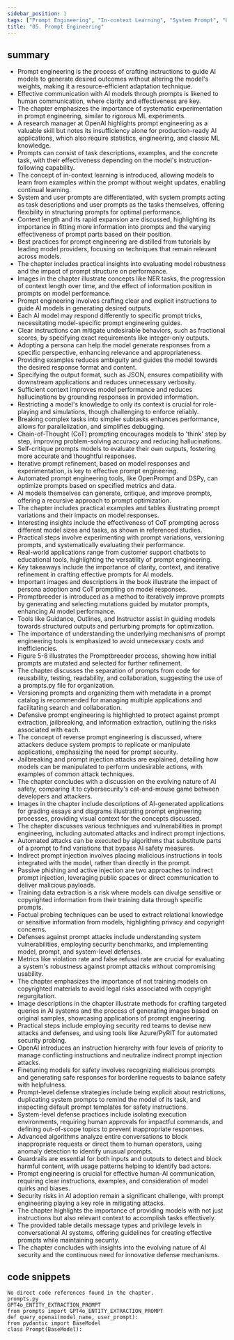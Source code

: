 ```yaml
---
sidebar_position: 1
tags: ["Prompt Engineering", "In-context Learning", "System Prompt", "User Prompt", "Context Length", "AI Models", "Chain-of-Thought (CoT)", "Self-critique", "Context Construction", "Promptbreeder", "Guidance", "Outlines", "Instructor", "LangChain", "AI Security", "Automated Attacks", "Indirect Prompt Injection", "Training Data Extraction", "LLMs", "Instruction Hierarchy", "Safety Finetuning", "Prompt-level Defense"]
title: "05. Prompt Engineering"
---
```


## summary

- Prompt engineering is the process of crafting instructions to guide AI models to generate desired outcomes without altering the model's weights, making it a resource-efficient adaptation technique.
- Effective communication with AI models through prompts is likened to human communication, where clarity and effectiveness are key.
- The chapter emphasizes the importance of systematic experimentation in prompt engineering, similar to rigorous ML experiments.
- A research manager at OpenAI highlights prompt engineering as a valuable skill but notes its insufficiency alone for production-ready AI applications, which also require statistics, engineering, and classic ML knowledge.
- Prompts can consist of task descriptions, examples, and the concrete task, with their effectiveness depending on the model's instruction-following capability.
- The concept of in-context learning is introduced, allowing models to learn from examples within the prompt without weight updates, enabling continual learning.
- System and user prompts are differentiated, with system prompts acting as task descriptions and user prompts as the tasks themselves, offering flexibility in structuring prompts for optimal performance.
- Context length and its rapid expansion are discussed, highlighting its importance in fitting more information into prompts and the varying effectiveness of prompt parts based on their position.
- Best practices for prompt engineering are distilled from tutorials by leading model providers, focusing on techniques that remain relevant across models.
- The chapter includes practical insights into evaluating model robustness and the impact of prompt structure on performance.
- Images in the chapter illustrate concepts like NER tasks, the progression of context length over time, and the effect of information position in prompts on model performance.
- Prompt engineering involves crafting clear and explicit instructions to guide AI models in generating desired outputs.
- Each AI model may respond differently to specific prompt tricks, necessitating model-specific prompt engineering guides.
- Clear instructions can mitigate undesirable behaviors, such as fractional scores, by specifying exact requirements like integer-only outputs.
- Adopting a persona can help the model generate responses from a specific perspective, enhancing relevance and appropriateness.
- Providing examples reduces ambiguity and guides the model towards the desired response format and content.
- Specifying the output format, such as JSON, ensures compatibility with downstream applications and reduces unnecessary verbosity.
- Sufficient context improves model performance and reduces hallucinations by grounding responses in provided information.
- Restricting a model's knowledge to only its context is crucial for role-playing and simulations, though challenging to enforce reliably.
- Breaking complex tasks into simpler subtasks enhances performance, allows for parallelization, and simplifies debugging.
- Chain-of-Thought (CoT) prompting encourages models to 'think' step by step, improving problem-solving accuracy and reducing hallucinations.
- Self-critique prompts models to evaluate their own outputs, fostering more accurate and thoughtful responses.
- Iterative prompt refinement, based on model responses and experimentation, is key to effective prompt engineering.
- Automated prompt engineering tools, like OpenPrompt and DSPy, can optimize prompts based on specified metrics and data.
- AI models themselves can generate, critique, and improve prompts, offering a recursive approach to prompt optimization.
- The chapter includes practical examples and tables illustrating prompt variations and their impacts on model responses.
- Interesting insights include the effectiveness of CoT prompting across different model sizes and tasks, as shown in referenced studies.
- Practical steps involve experimenting with prompt variations, versioning prompts, and systematically evaluating their performance.
- Real-world applications range from customer support chatbots to educational tools, highlighting the versatility of prompt engineering.
- Key takeaways include the importance of clarity, context, and iterative refinement in crafting effective prompts for AI models.
- Important images and descriptions in the book illustrate the impact of persona adoption and CoT prompting on model responses.
- Promptbreeder is introduced as a method to iteratively improve prompts by generating and selecting mutations guided by mutator prompts, enhancing AI model performance.
- Tools like Guidance, Outlines, and Instructor assist in guiding models towards structured outputs and perturbing prompts for optimization.
- The importance of understanding the underlying mechanisms of prompt engineering tools is emphasized to avoid unnecessary costs and inefficiencies.
- Figure 5-8 illustrates the Promptbreeder process, showing how initial prompts are mutated and selected for further refinement.
- The chapter discusses the separation of prompts from code for reusability, testing, readability, and collaboration, suggesting the use of a prompts.py file for organization.
- Versioning prompts and organizing them with metadata in a prompt catalog is recommended for managing multiple applications and facilitating search and collaboration.
- Defensive prompt engineering is highlighted to protect against prompt extraction, jailbreaking, and information extraction, outlining the risks associated with each.
- The concept of reverse prompt engineering is discussed, where attackers deduce system prompts to replicate or manipulate applications, emphasizing the need for prompt security.
- Jailbreaking and prompt injection attacks are explained, detailing how models can be manipulated to perform undesirable actions, with examples of common attack techniques.
- The chapter concludes with a discussion on the evolving nature of AI safety, comparing it to cybersecurity's cat-and-mouse game between developers and attackers.
- Images in the chapter include descriptions of AI-generated applications for grading essays and diagrams illustrating prompt engineering processes, providing visual context for the concepts discussed.
- The chapter discusses various techniques and vulnerabilities in prompt engineering, including automated attacks and indirect prompt injections.
- Automated attacks can be executed by algorithms that substitute parts of a prompt to find variations that bypass AI safety measures.
- Indirect prompt injection involves placing malicious instructions in tools integrated with the model, rather than directly in the prompt.
- Passive phishing and active injection are two approaches to indirect prompt injection, leveraging public spaces or direct communication to deliver malicious payloads.
- Training data extraction is a risk where models can divulge sensitive or copyrighted information from their training data through specific prompts.
- Factual probing techniques can be used to extract relational knowledge or sensitive information from models, highlighting privacy and copyright concerns.
- Defenses against prompt attacks include understanding system vulnerabilities, employing security benchmarks, and implementing model, prompt, and system-level defenses.
- Metrics like violation rate and false refusal rate are crucial for evaluating a system's robustness against prompt attacks without compromising usability.
- The chapter emphasizes the importance of not training models on copyrighted materials to avoid legal risks associated with copyright regurgitation.
- Image descriptions in the chapter illustrate methods for crafting targeted queries in AI systems and the process of generating images based on original samples, showcasing applications of prompt engineering.
- Practical steps include employing security red teams to devise new attacks and defenses, and using tools like Azure/PyRIT for automated security probing.
- OpenAI introduces an instruction hierarchy with four levels of priority to manage conflicting instructions and neutralize indirect prompt injection attacks.
- Finetuning models for safety involves recognizing malicious prompts and generating safe responses for borderline requests to balance safety with helpfulness.
- Prompt-level defense strategies include being explicit about restrictions, duplicating system prompts to remind the model of its task, and inspecting default prompt templates for safety instructions.
- System-level defense practices include isolating execution environments, requiring human approvals for impactful commands, and defining out-of-scope topics to prevent inappropriate responses.
- Advanced algorithms analyze entire conversations to block inappropriate requests or direct them to human operators, using anomaly detection to identify unusual prompts.
- Guardrails are essential for both inputs and outputs to detect and block harmful content, with usage patterns helping to identify bad actors.
- Prompt engineering is crucial for effective human-AI communication, requiring clear instructions, examples, and consideration of model quirks and biases.
- Security risks in AI adoption remain a significant challenge, with prompt engineering playing a key role in mitigating attacks.
- The chapter highlights the importance of providing models with not just instructions but also relevant context to accomplish tasks effectively.
- The provided table details message types and privilege levels in conversational AI systems, offering guidelines for creating effective prompts while maintaining security.
- The chapter concludes with insights into the evolving nature of AI security and the continuous need for innovative defense mechanisms.

## code snippets
```
No direct code references found in the chapter.
prompts.py
GPT4o_ENTITY_EXTRACTION_PROMPT
from prompts import GPT4o_ENTITY_EXTRACTION_PROMPT
def query_openai(model_name, user_prompt):
from pydantic import BaseModel
class Prompt(BaseModel):
```

